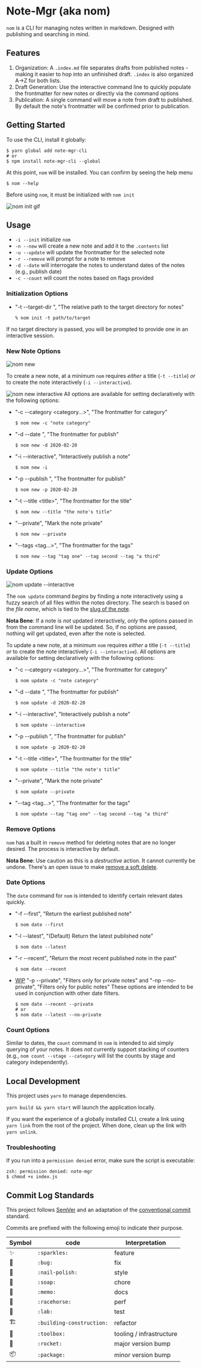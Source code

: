 # Note-Mgr (aka nom)

`nom` is a CLI for managing notes written in markdown. Designed with publishing and searching in mind.

## Features

1. Organization: A `.index.md` file separates drafts from published notes - making it easier to hop into an unfinished draft. `.index` is also organized A->Z for both lists.
1. Draft Generation: Use the interactive command line to quickly populate the frontmatter for new notes or directly via the command options
1. Publication: A single command will move a note from draft to published. By default the note's frontmatter will be confirmed prior to publication.

## Getting Started

To use the CLI, install it globally:

```shell
$ yarn global add note-mgr-cli
# or
$ npm install note-mgr-cli --global
```

At this point, `nom` will be installed. You can confirm by seeing the help menu

```shell
$ nom --help
```

Before using `nom`, it must be initialized with `nom init`

![nom init gif](https://res.cloudinary.com/scweiss1/image/upload/v1599344327/code-comments/nom-init-min_bgytqy.gif)

## Usage

-   `-i --init` initialize `nom`
-   `-n --new` will create a new note and add it to the `.contents` list
-   `-u --update` will update the frontmatter for the selected note
-   `-r --remove` will prompt for a note to remove
-   `-d --date` will interrogate the notes to understand dates of the notes (e.g., publish date)
-   `-c --count` will count the notes based on flags provided

### Initialization Options

-   "-t --target-dir <directoryPath>", "The relative path to the target directory for notes"
    ```shell
    % nom init -t path/to/target
    ```

If no target directory is passed, you will be prompted to provide one in an interactive session.

### New Note Options

![nom new](https://res.cloudinary.com/scweiss1/image/upload/v1599344326/code-comments/nom-new-min_ouv32q.gif)

To create a new note, at a minimum `nom` requires _either_ a title (`-t --title`) _or_ to create the note interactively (`-i --interactive`).

![nom new interactive](https://res.cloudinary.com/scweiss1/image/upload/v1599344326/code-comments/nom-new-interactive-min_nxqo6g.gif)
All options are available for setting declaratively with the following options:

-   "-c --category <category...>", "The frontmatter for category"

    ```shell
    $ nom new -c "note category"
    ```

-   "-d --date <date>", "The frontmatter for publish"

    ```shell
    $ nom new -d 2020-02-20
    ```

-   "-i --interactive", "Interactively publish a note"

    ```shell
    $ nom new -i
    ```

-   "-p --publish <date>", "The frontmatter for publish"

    ```shell
    $ nom new -p 2020-02-20
    ```

-   "-t --title \<title>", "The frontmatter for the title"

    ```shell
    $ nom new --title "the note's title"
    ```

-   "--private", "Mark the note private"

    ```shell
    $ nom new --private
    ```

-   "--tags <tag...>", "The frontmatter for the tags"

    ```shell
    $ nom new --tag "tag one" --tag second --tag "a third"
    ```

### Update Options

![nom update --interactive](https://res.cloudinary.com/scweiss1/image/upload/v1599344327/code-comments/nom-update-min_e4ymdu.gif)

The `nom update` command _begins_ by finding a note interactively using a fuzzy search of all files within the notes directory. The search is based on the _file name_, which is tied to the [slug of the note](https://github.com/stephencweiss/note-mgr/issues/38).

**Nota Bene**: If a note is _not_ updated interactively, _only_ the options passed in from the command line will be updated. So, if no options are passed, nothing will get updated, even after the note is selected.

To update a new note, at a minimum `nom` requires _either_ a title (`-t --title`) _or_ to create the note interactively (`-i --interactive`). All options are available for setting declaratively with the following options:

-   "-c --category <category...>", "The frontmatter for category"

    ```shell
    $ nom update -c "note category"
    ```

-   "-d --date <date>", "The frontmatter for publish"

    ```shell
    $ nom update -d 2020-02-20
    ```

-   "-i --interactive", "Interactively publish a note"

    ```shell
    $ nom update --interactive
    ```

-   "-p --publish <date>", "The frontmatter for publish"

    ```shell
    $ nom update -p 2020-02-20
    ```

-   "-t --title \<title>", "The frontmatter for the title"

    ```shell
    $ nom update --title "the note's title"
    ```

-   "--private", "Mark the note private"

    ```shell
    $ nom update --private
    ```

-   "--tag <tag...>", "The frontmatter for the tags"

    ```shell
    $ nom update --tag "tag one" --tag second --tag "a third"
    ```

### Remove Options

`nom` has a built in `remove` method for deleting notes that are no longer desired. The process is interactive by default.

**Nota Bene**: Use caution as this is a _destructive_ action. It cannot currently be undone. There's an open issue to make [remove a soft delete](https://github.com/stephencweiss/note-mgr/issues/39).

### Date Options

The `date` command for `nom` is intended to identify certain relevant dates quickly.

-   "-f --first", "Return the earliest published note"

    ```shell
    $ nom date --first
    ```

-   "-l --latest", "(Default) Return the latest published note"

    ```shell
    $ nom date --latest
    ```

-   "-r --recent", "Return the most recent published note in the past"

    ```shell
    $ nom date --recent
    ```

-   [WIP](https://github.com/stephencweiss/note-mgr/issues/23) "-p --private", "Filters only for private notes" and "-np --no-private", "Filters only for public notes"
    These options are intended to be used in conjunction with other date filters.

    ```
    $ nom date --recent --private
    # or
    $ nom date --latest --no-private
    ```

### Count Options

Similar to dates, the `count` command in `nom` is intended to aid simply querying of your notes. It does _not_ currently support stacking of counters (e.g., `nom count --stage --category` will list the counts by stage and category independently).

## Local Development

This project uses `yarn` to manage dependencies.

`yarn build && yarn start` will launch the application locally.

If you want the experience of a globally installed CLI, create a link using `yarn link` from the root of the project. When done, clean up the link with `yarn unlink`.

### Troubleshooting

If you run into a `permission denied` error, make sure the script is executable:

```shell
zsh: permission denied: note-mgr
$ chmod +x index.js
```

## Commit Log Standards

This project follows [SemVer](https://semver.org/) and an adaptation of the [conventional commit](https://www.conventionalcommits.org/en/v1.0.0/#specification) standard.

Commits are prefixed with the following emoji to indicate their purpose.

| Symbol | code                      | Interpretation           |
| ------ | ------------------------- | ------------------------ |
| ✨     | `:sparkles:`              | feature                  |
| 🐛     | `:bug:`                   | fix                      |
| 💅     | `:nail-polish:`           | style                    |
| 🧼     | `:soap:`                  | chore                    |
| 📝     | `:memo:`                  | docs                     |
| 🐎     | `:racehorse:`             | perf                     |
| 🧪     | `:lab:`                   | test                     |
| 🏗️     | `:building-construction:` | refactor                 |
| 🧰     | `:toolbox:`               | tooling / infrastructure |
| 🚀     | `:rocket:`                | major version bump       |
| 📦     | `:package:`               | minor version bump       |
